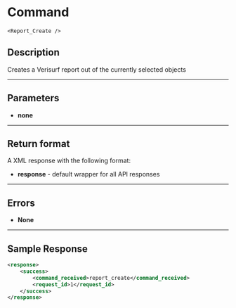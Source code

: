 # Command

    <Report_Create />

## Description

Creates a Verisurf report out of the currently selected objects

***

## Parameters
- **none**

***

## Return format
A XML response with the following format:

- **response** - default wrapper for all API responses

***

## Errors
- **None**
 
***

## Sample Response
```xml
<response>
	<success>
		<command_received>report_create</command_received>
		<request_id>1</request_id>
	</success>
</response>
```
